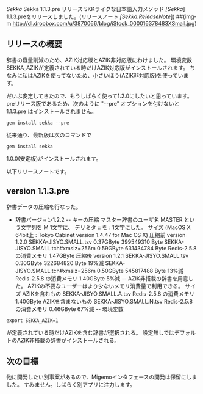 *Sekka* Sekka 1.1.3.pre リリース
SKKライクな日本語入力メソッド *[Sekka*] 1.1.3.preをリリースしました。(リリースノート *[Sekka.ReleaseNote*])
 ##(img-m http://dl.dropbox.com/u/3870066/blog/iStock_000016378483XSmall.jpg)

## リリースの概要
辞書の容量削減のため、AZIK対応版とAZIK非対応版にわけました。
環境変数 SEKKA_AZIKが定義されている時だけAZIK対応版がインストールされます。
ちなみに私はAZIKを使ってないため、小さいほう(AZIK非対応版)を使っています。

だいぶ安定してきたので、もうしばらく使って1.2.0にしたいと思っています。
preリリース版であるため、次のように "--pre" オプションを付けないと 1.1.3.pre はインストールされません。
```
gem install sekka --pre
```

従来通り、最新版は次のコマンドで
```
gem install sekka
```
1.0.0(安定板)がインストールされます。

以下リリースノートです。
## version 1.1.3.pre
辞書データの圧縮を行なった。
- 辞書バージョン1.2.2
-- キーの圧縮
  マスター辞書のユーザ名 MASTER という文字列を M 1文字に、
  デリミタ :: を : 1文字にした。 
 サイズ (MacOS X 64bit上 : Tokyo Cabinet version 1.4.47 for Mac OS X)
  圧縮前 version 1.2.0
   SEKKA-JISYO.SMALL.tsv             0.37GByte 399549310 Byte
   SEKKA-JISYO.SMALL.tch#xmsiz=256m  0.59GByte 631434784 Byte
   Redis-2.5.8 の消費メモリ          1.47GByte
  圧縮後 version 1.2.1
   SEKKA-JISYO.SMALL.tsv             0.30GByte 322684820 Byte  19%減
   SEKKA-JISYO.SMALL.tch#xmsiz=256m  0.50GByte 545817488 Byte  13%減
   Redis-2.5.8 の消費メモリ          1.40GByte                  5%減
-- AZIK非搭載の辞書を用意した。
AZIKの不要なユーザーはより少ないメモリ消費量で利用できる。
  サイズ
 AZIKを含むもの      SEKKA-JISYO.SMALL.A.tsv
  Redis-2.5.8 の消費メモリ          1.40GByte
 AZIKを含まないもの  SEKKA-JISYO.SMALL.N.tsv
  Redis-2.5.8 の消費メモリ          0.46GByte       67%減
-- 環境変数
```
export SEKKA_AZIK=1
```
が定義されている時だけAZIKを含む辞書が選択される。
設定無しではデフォルトのAZIK非搭載の辞書がインストールされる。

## 次の目標
他に開発したい別事案があるので、Migemoインタフェースの開発は保留にしました。
すみません。しばらく別アプリに注力します。
